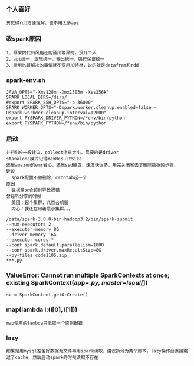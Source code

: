 ### 个人喜好
```
真觉得rdd方便理解，也不用太多api
```
### 改spark原因
```
1、框架内代码风格还能骚出境界的，没几个人
2、api统一，逻辑统一，输出统一，强行保证统一
3、能用匕首解决的事情就不要用加特林，说的就是datafram和rdd
```
### spark-env.sh
```
JAVA_OPTS="-Xms128m -Xmx1303m -Xss256k"
SPARK_LOCAL_DIRS=/dirs/
#export SPARK_SSH_OPTS="-p 36000"
SPARK_WORKER_OPTS="-Dspark.worker.cleanup.enabled=false –Dspark.workder.cleanup.interval=12000"
export PYSPARK_DRIVER_PYTHON=/*env/bin/python
export PYSPARK_PYTHON=/*env/bin/python
```
### 启动
```
并行500一般建议，collect注意大小，需要的是driver
stanalone模式记得maxResultSize
还是amazon的emr省心，还是ssd硬盘，速度快很多，用完关闭省去了删除数据的步骤，
建议
  spark配置不做删除，crontab起一个
原因
  数据量大会超时导致报错
曾经听分享的时候
  美团：起个集群，几百台机器
  内心：我还在用着最小集群。。。

/data/spark-3.0.0-bin-hadoop3.2/bin/spark-submit 
--num-executors 2   
--executor-memory 8G 
--driver-memory 16G 
--executor-cores *  
--conf spark.default.parallelism=1000 
--conf spark.driver.maxResultSize=8G 
--py-files code1105.zip 
***.py
```


### ValueError: Cannot run multiple SparkContexts at once; existing SparkContext(app=*.py, master=local[*])
```
sc = SparkContent.getOrCreate()
```

### map(lambda l:(l[0], l[1]))
```
map使用的lambda只能取一个否则报错
```

### lazy
```
如果是用mysql准备好数据为文件再用spark读取，建议拆分为两个脚本，lazy操作会直接跳过了cache，然后启动spark的时候读取不存在
```
